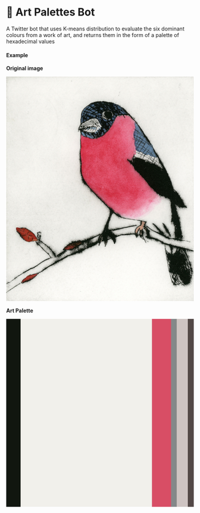 # 🎨 Art Palettes Bot 
A Twitter bot that uses K-means distribution to evaluate the six dominant colours from a work of art, and returns them
in the form of a palette of hexadecimal values

#### Example
**Original image**
 
![Original Tweet](img/tweet_original.jpg)

**Art Palette** 

![Original Tweet](img/tweet_palette.jpg)